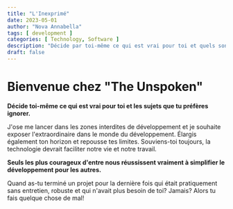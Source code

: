 ```yaml
---
title: "L'Inexprimé"
date: 2023-05-01
author: "Nova Annabella"
tags: [ development ]
categories: [ Technology, Software ]
description: "Décide par toi-même ce qui est vrai pour toi et quels sont les sujets que tu préfères ignorer"
draft: false
---
```



# Bienvenue chez "The Unspoken"

**Décide toi-même ce qui est vrai pour toi et les sujets que tu préfères ignorer.**

J'ose me lancer dans les zones interdites de développement et je souhaite exposer l'extraordinaire dans le monde du développement.
Élargis également ton horizon et repousse tes limites.
Souviens-toi toujours, la technologie devrait faciliter notre vie et notre travail.

**Seuls les plus courageux d'entre nous réussissent vraiment à simplifier le développement pour les autres.**

Quand as-tu terminé un projet pour la dernière fois qui était pratiquement sans entretien, robuste et qui n'avait plus besoin de toi? Jamais? Alors tu fais quelque chose de mal!

